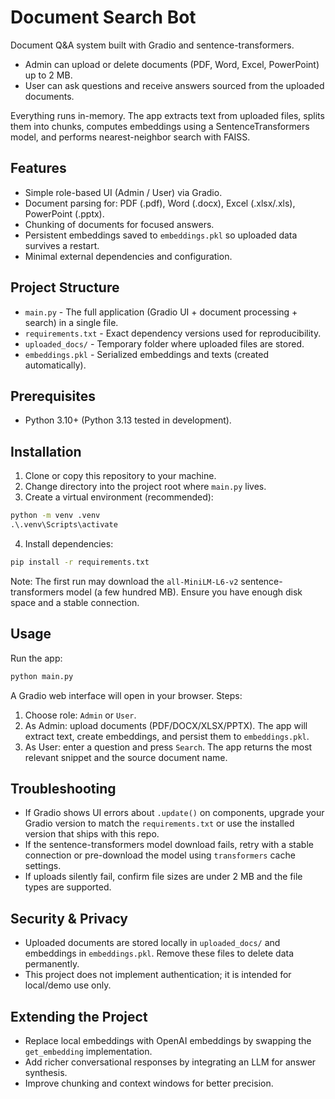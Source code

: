 # Document Search Bot

 Document Q&A system built with Gradio and sentence-transformers.

- Admin can upload or delete documents (PDF, Word, Excel, PowerPoint) up to 2 MB.
- User can ask questions and receive answers sourced from the uploaded documents.

Everything runs in-memory. The app extracts text from uploaded files, splits them into chunks, computes embeddings using a SentenceTransformers model, and performs nearest-neighbor search with FAISS.

## Features

- Simple role-based UI (Admin / User) via Gradio.
- Document parsing for: PDF (.pdf), Word (.docx), Excel (.xlsx/.xls), PowerPoint (.pptx).
- Chunking of documents for focused answers.
- Persistent embeddings saved to `embeddings.pkl` so uploaded data survives a restart.
- Minimal external dependencies and configuration.

## Project Structure

- `main.py` - The full application (Gradio UI + document processing + search) in a single file.
- `requirements.txt` - Exact dependency versions used for reproducibility.
- `uploaded_docs/` - Temporary folder where uploaded files are stored.
- `embeddings.pkl` - Serialized embeddings and texts (created automatically).

## Prerequisites

- Python 3.10+ (Python 3.13 tested in development).

## Installation

1. Clone or copy this repository to your machine.
2. Change directory into the project root where `main.py` lives.
3. Create a virtual environment (recommended):

```bat
python -m venv .venv
.\.venv\Scripts\activate
```

4. Install dependencies:

```bat
pip install -r requirements.txt
```

Note: The first run may download the `all-MiniLM-L6-v2` sentence-transformers model (a few hundred MB). Ensure you have enough disk space and a stable connection.

## Usage

Run the app:

```bat
python main.py
```

A Gradio web interface will open in your browser. Steps:

1. Choose role: `Admin` or `User`.
2. As Admin: upload documents (PDF/DOCX/XLSX/PPTX). The app will extract text, create embeddings, and persist them to `embeddings.pkl`.
3. As User: enter a question and press `Search`. The app returns the most relevant snippet and the source document name.

## Troubleshooting

- If Gradio shows UI errors about `.update()` on components, upgrade your Gradio version to match the `requirements.txt` or use the installed version that ships with this repo.
- If the sentence-transformers model download fails, retry with a stable connection or pre-download the model using `transformers` cache settings.
- If uploads silently fail, confirm file sizes are under 2 MB and the file types are supported.

## Security & Privacy

- Uploaded documents are stored locally in `uploaded_docs/` and embeddings in `embeddings.pkl`. Remove these files to delete data permanently.
- This project does not implement authentication; it is intended for local/demo use only.

## Extending the Project

- Replace local embeddings with OpenAI embeddings by swapping the `get_embedding` implementation.
- Add richer conversational responses by integrating an LLM for answer synthesis.
- Improve chunking and context windows for better precision.
